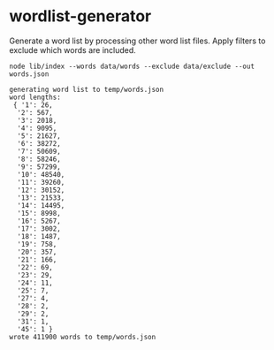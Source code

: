 # wordlist-generator

Generate a word list by processing other word list files. Apply filters to exclude which words are included.

```
node lib/index --words data/words --exclude data/exclude --out words.json
```

```
generating word list to temp/words.json
word lengths:
 { '1': 26,
  '2': 567,
  '3': 2018,
  '4': 9095,
  '5': 21627,
  '6': 38272,
  '7': 50609,
  '8': 58246,
  '9': 57299,
  '10': 48540,
  '11': 39260,
  '12': 30152,
  '13': 21533,
  '14': 14495,
  '15': 8998,
  '16': 5267,
  '17': 3002,
  '18': 1487,
  '19': 758,
  '20': 357,
  '21': 166,
  '22': 69,
  '23': 29,
  '24': 11,
  '25': 7,
  '27': 4,
  '28': 2,
  '29': 2,
  '31': 1,
  '45': 1 }
wrote 411900 words to temp/words.json
```
